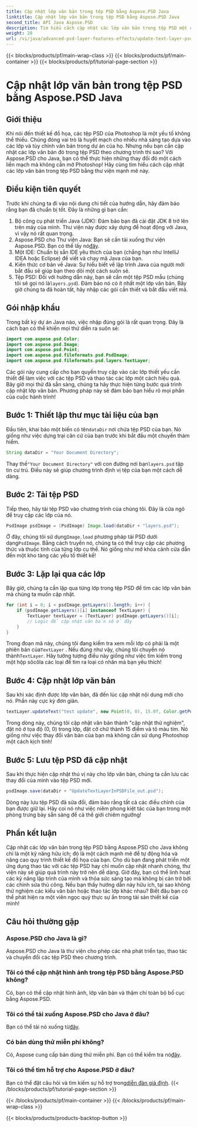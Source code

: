 ```yaml
---
title: Cập nhật lớp văn bản trong tệp PSD bằng Aspose.PSD Java
linktitle: Cập nhật lớp văn bản trong tệp PSD bằng Aspose.PSD Java
second_title: API Java Aspose.PSD
description: Tìm hiểu cách cập nhật các lớp văn bản trong tệp PSD một cách dễ dàng bằng Aspose.PSD cho Java. Làm theo hướng dẫn từng bước của chúng tôi để chỉnh sửa văn bản liền mạch.
weight: 28
url: /vi/java/advanced-psd-layer-features-effects/update-text-layer-psd-files/
---
```


{{< blocks/products/pf/main-wrap-class >}}
{{< blocks/products/pf/main-container >}}
{{< blocks/products/pf/tutorial-page-section >}}

# Cập nhật lớp văn bản trong tệp PSD bằng Aspose.PSD Java

## Giới thiệu
Khi nói đến thiết kế đồ họa, các tệp PSD của Photoshop là một yếu tố không thể thiếu. Chúng đóng vai trò là huyết mạch cho nhiều nhà sáng tạo dựa vào các lớp và tùy chỉnh văn bản trong dự án của họ. Nhưng nếu bạn cần cập nhật các lớp văn bản đó trong tệp PSD theo chương trình thì sao? Với Aspose.PSD cho Java, bạn có thể thực hiện những thay đổi đó một cách liền mạch mà không cần mở Photoshop! Hãy cùng tìm hiểu cách cập nhật các lớp văn bản trong tệp PSD bằng thư viện mạnh mẽ này.
## Điều kiện tiên quyết
Trước khi chúng ta đi vào nội dung chi tiết của hướng dẫn, hãy đảm bảo rằng bạn đã chuẩn bị tốt. Đây là những gì bạn cần:
1. Bộ công cụ phát triển Java (JDK): Đảm bảo bạn đã cài đặt JDK 8 trở lên trên máy của mình. Thư viện này được xây dựng để hoạt động với Java, vì vậy nó rất quan trọng.
2. Aspose.PSD cho Thư viện Java: Bạn sẽ cần tải xuống thư viện Aspose.PSD. Bạn có thể lấy nó[đây](https://releases.aspose.com/psd/java/). 
3. Một IDE: Chuẩn bị sẵn IDE yêu thích của bạn (chẳng hạn như IntelliJ IDEA hoặc Eclipse) để viết và chạy mã Java của bạn.
4. Kiến thức cơ bản về Java: Sự hiểu biết về lập trình Java của người mới bắt đầu sẽ giúp bạn theo dõi một cách suôn sẻ.
5.  Tệp PSD: Đối với hướng dẫn này, bạn sẽ cần một tệp PSD mẫu (chúng tôi sẽ gọi nó là`layers.psd`). Đảm bảo nó có ít nhất một lớp văn bản.
Bây giờ chúng ta đã hoàn tất, hãy nhập các gói cần thiết và bắt đầu viết mã.
## Gói nhập khẩu
Trong bất kỳ dự án Java nào, việc nhập đúng gói là rất quan trọng. Đây là cách bạn có thể khiến mọi thứ diễn ra suôn sẻ:
```java
import com.aspose.psd.Color;
import com.aspose.psd.Image;
import com.aspose.psd.Point;
import com.aspose.psd.fileformats.psd.PsdImage;
import com.aspose.psd.fileformats.psd.layers.TextLayer;
```
Các gói này cung cấp cho bạn quyền truy cập vào các lớp thiết yếu cần thiết để làm việc với các tệp PSD và thao tác các lớp một cách hiệu quả.
Bây giờ mọi thứ đã sẵn sàng, chúng ta hãy thực hiện từng bước quá trình cập nhật lớp văn bản. Phương pháp này sẽ đảm bảo bạn hiểu rõ mọi phần của cuộc hành trình!
## Bước 1: Thiết lập thư mục tài liệu của bạn
Đầu tiên, khai báo một biến có tên`dataDir` nơi chứa tệp PSD của bạn. Nó giống như việc dựng trại căn cứ của bạn trước khi bắt đầu một chuyến thám hiểm.
```java
String dataDir = "Your Document Directory";
```
 Thay thế`"Your Document Directory"` với con đường nơi bạn`layers.psd` tập tin cư trú. Điều này sẽ giúp chương trình định vị tệp của bạn một cách dễ dàng.
## Bước 2: Tải tệp PSD
Tiếp theo, hãy tải tệp PSD vào chương trình của chúng tôi. Đây là cửa ngõ để truy cập các lớp của nó.
```java
PsdImage psdImage = (PsdImage) Image.load(dataDir + "layers.psd");
```
 Ở đây, chúng tôi sử dụng`Image.load` phương pháp tải PSD dưới dạng`PsdImage`. Bằng cách truyền nó, chúng ta có thể truy cập các phương thức và thuộc tính của từng lớp cụ thể. Nó giống như mở khóa cánh cửa dẫn đến một kho tàng các yếu tố thiết kế!
## Bước 3: Lặp lại qua các lớp
Bây giờ, chúng ta cần lặp qua từng lớp trong tệp PSD để tìm các lớp văn bản mà chúng ta muốn cập nhật. 
```java
for (int i = 0; i < psdImage.getLayers().length; i++) {
    if (psdImage.getLayers()[i] instanceof TextLayer) {
        TextLayer textLayer = (TextLayer) psdImage.getLayers()[i];
        // Logic để cập nhật văn bản sẽ ở đây
    }
}
```
 Trong đoạn mã này, chúng tôi đang kiểm tra xem mỗi lớp có phải là một phiên bản của`TextLayer` . Nếu đúng như vậy, chúng tôi chuyển nó thành`TextLayer`. Hãy tưởng tượng điều này giống như việc tìm kiếm trong một hộp sôcôla các loại để tìm ra loại có nhân mà bạn yêu thích!
## Bước 4: Cập nhật lớp văn bản
Sau khi xác định được lớp văn bản, đã đến lúc cập nhật nội dung mới cho nó. Phần này cực kỳ đơn giản.
```java
textLayer.updateText("test update", new Point(0, 0), 15.0f, Color.getPurple());
```
Trong dòng này, chúng tôi cập nhật văn bản thành "cập nhật thử nghiệm", đặt nó ở tọa độ (0, 0) trong lớp, đặt cỡ chữ thành 15 điểm và tô màu tím. Nó giống như việc thay đổi văn bản của bạn mà không cần sử dụng Photoshop một cách kịch tính!
## Bước 5: Lưu tệp PSD đã cập nhật
Sau khi thực hiện cập nhật thú vị này cho lớp văn bản, chúng ta cần lưu các thay đổi của mình vào tệp PSD mới. 
```java
psdImage.save(dataDir + "UpdateTextLayerInPSDFile_out.psd");
```
Dòng này lưu tệp PSD đã sửa đổi, đảm bảo rằng tất cả các điều chỉnh của bạn được giữ lại. Hãy coi nó như việc niêm phong kiệt tác của bạn trong một phòng trưng bày sẵn sàng để cả thế giới chiêm ngưỡng!
## Phần kết luận
Cập nhật các lớp văn bản trong tệp PSD bằng Aspose.PSD cho Java không chỉ là một kỹ năng hữu ích; đó là một cách mạnh mẽ để tự động hóa và nâng cao quy trình thiết kế đồ họa của bạn. Cho dù bạn đang phát triển một ứng dụng thao tác với các tệp PSD hay chỉ muốn cập nhật nhanh chóng, thư viện này sẽ giúp quá trình này trở nên dễ dàng. Giờ đây, bạn có thể linh hoạt các kỹ năng lập trình của mình và thỏa sức sáng tạo mà không bị cản trở bởi các chỉnh sửa thủ công.
Nếu bạn thấy hướng dẫn này hữu ích, tại sao không thử nghiệm các kiểu văn bản hoặc thao tác lớp khác nhau? Biết đâu bạn có thể phát hiện ra một viên ngọc quý thực sự ẩn trong tài sản thiết kế của mình!
## Câu hỏi thường gặp
### Aspose.PSD cho Java là gì?
Aspose.PSD cho Java là thư viện cho phép các nhà phát triển tạo, thao tác và chuyển đổi các tệp PSD theo chương trình.
### Tôi có thể cập nhật hình ảnh trong tệp PSD bằng Aspose.PSD không?
Có, bạn có thể cập nhật hình ảnh, lớp văn bản và thậm chí toàn bộ bố cục bằng Aspose.PSD.
### Tôi có thể tải xuống Aspose.PSD cho Java ở đâu?
 Bạn có thể tải nó xuống từ[đây](https://releases.aspose.com/psd/java/).
### Có bản dùng thử miễn phí không?
 Có, Aspose cung cấp bản dùng thử miễn phí. Bạn có thể kiểm tra nó[đây](https://releases.aspose.com/).
### Tôi có thể tìm hỗ trợ cho Aspose.PSD ở đâu?
Bạn có thể đặt câu hỏi và tìm kiếm sự hỗ trợ trong[diễn đàn giả định](https://forum.aspose.com/c/psd/34).
{{< /blocks/products/pf/tutorial-page-section >}}

{{< /blocks/products/pf/main-container >}}
{{< /blocks/products/pf/main-wrap-class >}}

{{< blocks/products/products-backtop-button >}}
